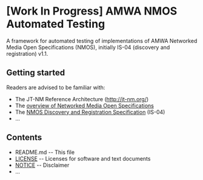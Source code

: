 # **[Work In Progress]** AMWA NMOS Automated Testing

A framework for automated testing of implementations of AMWA Networked Media Open Specifications (NMOS), initially IS-04 (discovery and registration) v1.1.

## Getting started

Readers are advised to be familiar with:
* The JT-NM Reference Architecture (http://jt-nm.org/)
* The [overview of Networked Media Open Specifications](https://github.com/AMWA-TV/nmos)
* The [NMOS Discovery and Registration Specification](https://github.com/AMWA-TV/nmos-discovery-registration) (IS-04)
* ...


## Contents

* README.md -- This file
* [LICENSE](LICENSE) -- Licenses for software and text documents
* [NOTICE](NOTICE) -- Disclaimer
* ...
